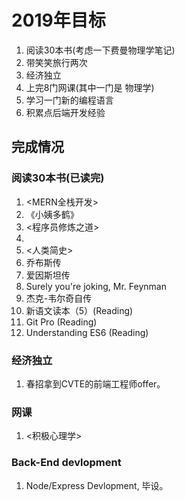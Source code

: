 # 2019年目标

1. 阅读30本书(考虑一下费曼物理学笔记)
2. 带笑笑旅行两次
3. 经济独立
4. 上完8门网课(其中一门是 物理学)
5. 学习一门新的编程语言
6. 积累点后端开发经验

## 完成情况

### 阅读30本书(已读完)

1. <MERN全栈开发>
2. 《小姨多鹤》
3. <程序员修炼之道>
4. <Node the right way>
5. <人类简史>
6. 乔布斯传
7. 爱因斯坦传
8. Surely you're joking, Mr. Feynman
9. 杰克-韦尔奇自传
10. 新语文读本（5）(Reading)
11. Git Pro (Reading)
12. Understanding ES6 (Reading)

### 经济独立

1. 春招拿到CVTE的前端工程师offer。

### 网课

1. <积极心理学>

### Back-End devlopment

1. Node/Express Devlopment, 毕设。